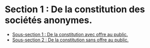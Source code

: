 # Section 1 : De la constitution des sociétés anonymes.

- [Sous-section 1 : De la constitution avec offre au public.](sous-section-1)
- [Sous-section 2 : De la constitution sans offre au public.](sous-section-2)
